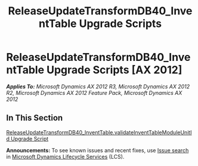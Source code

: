﻿---
title: ReleaseUpdateTransformDB40_InventTable Upgrade Scripts
TOCTitle: ReleaseUpdateTransformDB40_InventTable Upgrade Scripts
ms:assetid: a96a1733-3953-4893-9c61-174756b9f7da
ms:mtpsurl: https://msdn.microsoft.com/en-us/library/JJ686430(v=AX.60)
ms:contentKeyID: 49710386
ms.date: 05/18/2015
mtps_version: v=AX.60
---

# ReleaseUpdateTransformDB40\_InventTable Upgrade Scripts [AX 2012]


_**Applies To:** Microsoft Dynamics AX 2012 R3, Microsoft Dynamics AX 2012 R2, Microsoft Dynamics AX 2012 Feature Pack, Microsoft Dynamics AX 2012_

## In This Section

[ReleaseUpdateTransformDB40\_InventTable.validateInventTableModuleUnitId Upgrade Script](releaseupdatetransformdb40-inventtable-validateinventtablemoduleunitid-upgrade-script.md)

  
**Announcements:** To see known issues and recent fixes, use [Issue search](http://go.microsoft.com/fwlink/?linkid=389258) in [Microsoft Dynamics Lifecycle Services](http://go.microsoft.com/fwlink/?linkid=306505) (LCS).

